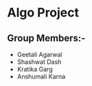 # Algo Project 

## Group Members:-
- Geetali Agarwal 
- Shashwat Dash
- Kratika Garg 
- Anshumali Karna

